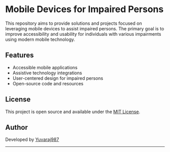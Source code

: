 # Mobile Devices for Impaired Persons

This repository aims to provide solutions and projects focused on leveraging mobile devices to assist impaired persons. The primary goal is to improve accessibility and usability for individuals with various impairments using modern mobile technology.

## Features

- Accessible mobile applications
- Assistive technology integrations
- User-centered design for impaired persons
- Open-source code and resources

## License

This project is open source and available under the [MIT License](LICENSE).

## Author

Developed by [Yuvaraj987](https://github.com/Yuvaraj987)

---
